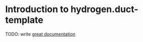 # Introduction to hydrogen.duct-template

TODO: write [great documentation](http://jacobian.org/writing/what-to-write/)
